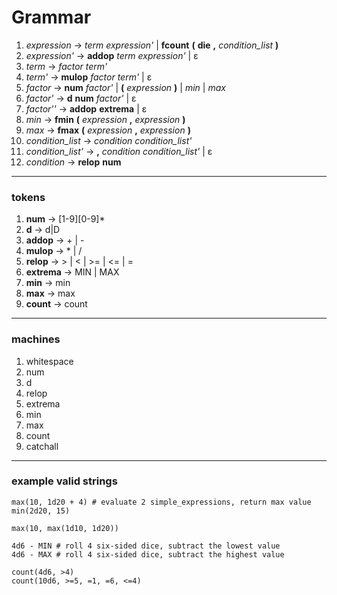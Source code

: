 # Grammar

1. _expression_ → _term_ _expression'_ | **fcount** **(** **die** **,** _condition_list_ **)**
2. _expression'_ → **addop** _term_ _expression'_ | ε
3. _term_ → _factor_ _term'_
4. _term'_ → **mulop** _factor_ _term'_ | ε
5. _factor_ → **num** _factor'_ | **(** _expression_ **)** | _min_ | _max_
6. _factor'_ → **d** **num** _factor'_ | ε
7. _factor''_ → **addop** **extrema** | ε
8. _min_ → **fmin** **(** _expression_ **,** _expression_ **)**
9. _max_ → **fmax** **(** _expression_ **,** _expression_ **)**
10. _condition_list_ → _condition_ _condition_list'_
11. _condition_list'_ → **,** _condition_ _condition_list'_ | ε
12. _condition_ → **relop** **num**
---

### tokens
1. **num** → \[1-9\]\[0-9\]*
2. **d** → d|D
3. **addop** → + | -
4. **mulop** → * | /
5. **relop** → > | < | >= | <= | =
6. **extrema** → MIN | MAX
7. **min** → min
8. **max** → max
9. **count** → count
---

### machines
1. whitespace
2. num
3. d
4. relop
5. extrema
6. min
7. max
8. count
9. catchall
---
### example valid strings

```
max(10, 1d20 + 4) # evaluate 2 simple_expressions, return max value
min(2d20, 15)

max(10, max(1d10, 1d20))

4d6 - MIN # roll 4 six-sided dice, subtract the lowest value
4d6 - MAX # roll 4 six-sided dice, subtract the highest value

count(4d6, >4)
count(10d6, >=5, =1, =6, <=4)
```

